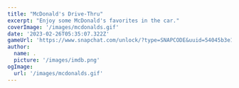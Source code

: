 ```yaml
---
title: "McDonald's Drive-Thru" 
excerpt: "Enjoy some McDonald's favorites in the car."
coverImage: '/images/mcdonalds.gif'
date: '2023-02-26T05:35:07.322Z'
gameUrl: 'https://www.snapchat.com/unlock/?type=SNAPCODE&uuid=54045b3e10d340309f1a80f1c459db5d&metadata=01'
author:
  name: .
  picture: '/images/imdb.png'
ogImage:
  url: '/images/mcdonalds.gif'
---
```

